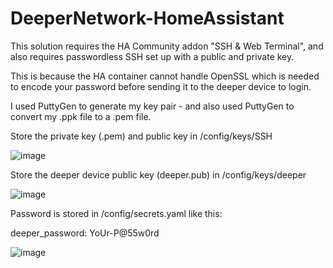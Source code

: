 # DeeperNetwork-HomeAssistant

This solution requires the HA Community addon "SSH & Web Terminal", and also requires passwordless SSH set up with a public and private key. 

This is because the HA container cannot handle OpenSSL which is needed to encode your password before sending it to the deeper device to login.

I used PuttyGen to generate my key pair - and also used PuttyGen to convert my .ppk file to a .pem file.

Store the private key (.pem) and public key in /config/keys/SSH

![image](https://user-images.githubusercontent.com/42836083/212470493-2a2209ae-3d76-4059-8d1c-3b18ff48745e.png)

Store the deeper device public key (deeper.pub) in /config/keys/deeper

![image](https://user-images.githubusercontent.com/42836083/212470513-e0254d00-aef8-43ca-bbc5-2ea73421b311.png)

Password is stored in /config/secrets.yaml like this: 

deeper_password: YoUr-P@55w0rd

![image](https://user-images.githubusercontent.com/42836083/212444870-33fc9385-1c99-484b-b100-90804d091c3f.png)
